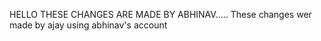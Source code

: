 HELLO THESE CHANGES ARE MADE BY ABHINAV.....
These changes wer made by ajay using abhinav's account

